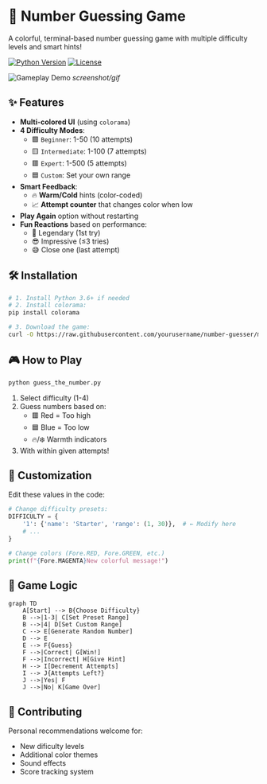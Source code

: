 # 🔢 Number Guessing Game

A colorful, terminal-based number guessing game with multiple difficulty levels and smart hints!

[![Python Version](https://img.shields.io/badge/Python-3.6%2B-blue)](https://python.org)
[![License](https://img.shields.io/badge/License-MIT-green)](LICENSE)

![Gameplay Demo](demo.gif) *screenshot/gif*

## ✨ Features
- **Multi-colored UI** (using `colorama`)
- **4 Difficulty Modes**:
  - 🟩 `Beginner`: 1-50 (10 attempts)
  - 🟨 `Intermediate`: 1-100 (7 attempts)
  - 🟥 `Expert`: 1-500 (5 attempts)
  - 🟦 `Custom`: Set your own range
- **Smart Feedback**:
  - 🔥 **Warm/Cold** hints (color-coded)
  - 📈 **Attempt counter** that changes color when low
- **Play Again** option without restarting
- **Fun Reactions** based on performance:
  - 🤯 Legendary (1st try)
  - 😎 Impressive (≤3 tries)
  - 😅 Close one (last attempt)

## 🛠️ Installation
```bash
# 1. Install Python 3.6+ if needed
# 2. Install colorama:
pip install colorama

# 3. Download the game:
curl -O https://raw.githubusercontent.com/yourusername/number-guesser/main/guess_the_number.py
```
## 🎮 How to Play
```bash
python guess_the_number.py
```
1. Select difficulty (1-4)
2. Guess numbers based on:
   - 🟥 Red = Too high
   - 🟦 Blue = Too low
   - 🔥/❄️ Warmth indicators
3. With within given attempts!

## 🎨 Customization
Edit these values in the code:
```python
# Change difficulty presets:
DIFFICULTY = {
    '1': {'name': 'Starter', 'range': (1, 30)},  # ← Modify here
    # ...
}

# Change colors (Fore.RED, Fore.GREEN, etc.)
print(f"{Fore.MAGENTA}New colorful message!")
```

## 📜 Game Logic

```mermaid
graph TD
    A[Start] --> B{Choose Difficulty}
    B -->|1-3| C[Set Preset Range]
    B -->|4| D[Set Custom Range]
    C --> E[Generate Random Number]
    D --> E
    E --> F{Guess}
    F -->|Correct| G[Win!]
    F -->|Incorrect| H[Give Hint]
    H --> I[Decrement Attempts]
    I --> J{Attempts Left?}
    J -->|Yes| F
    J -->|No| K[Game Over]
```

## 🤝 Contributing
Personal recommendations welcome for:
- New dificulty levels
- Additional color themes
- Sound effects
- Score tracking system

